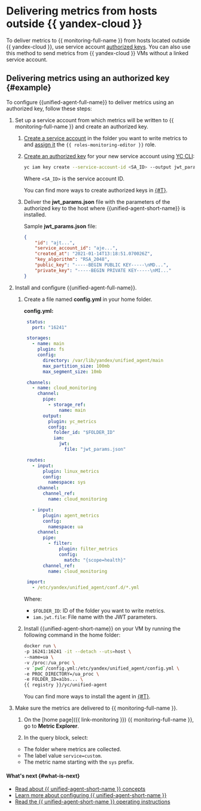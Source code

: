 # Delivering metrics from hosts outside {{ yandex-cloud }}

To deliver metrics to {{ monitoring-full-name }} from hosts located outside {{ yandex-cloud }}, use service account [authorized keys](../../../iam/concepts/authorization/key.md). You can also use this method to send metrics from {{ yandex-cloud }} VMs without a linked service account.

## Delivering metrics using an authorized key {#example}

To configure {{unified-agent-full-name}} to deliver metrics using an authorized key, follow these steps:

1. Set up a service account from which metrics will be written to {{ monitoring-full-name }} and create an authorized key.

   1. [Create a service account](../../../iam/operations/sa/create.md) in the folder you want to write metrics to and [assign it](../../../iam/operations/sa/assign-role-for-sa.md) the `{{ roles-monitoring-editor }}` role.

   1. [Create an authorized key](../../../iam/operations/authorized-key/create.md) for your new service account using [YC CLI](../../../cli/quickstart.md):

      ```bash
      yc iam key create --service-account-id <SA_ID> --output jwt_params.json
      ```

      Where `<SA_ID>` is the service account ID.

      You can find more ways to create authorized keys in [{#T}](../../../iam/operations/authorized-key/create.md).

   1. Deliver the **jwt_params.json** file with the parameters of the authorized key to the host where {{unified-agent-short-name}} is installed.

      Sample **jwt_params.json** file:
      ```json
      {
          "id": "ajt...",
          "service_account_id": "aje...",
          "created_at": "2021-01-14T13:18:51.070026Z",
          "key_algorithm": "RSA_2048",
          "public_key": "-----BEGIN PUBLIC KEY-----\nMD...",
          "private_key": "-----BEGIN PRIVATE KEY-----\nMI..."
      }
      ```

1. Install and configure {{unified-agent-full-name}}.

   1. Create a file named **config.yml** in your home folder.

      **config.yml:**
      ```yaml
       status:
         port: "16241"

       storages:
         - name: main
           plugin: fs
           config:
             directory: /var/lib/yandex/unified_agent/main
             max_partition_size: 100mb
             max_segment_size: 10mb

       channels:
         - name: cloud_monitoring
           channel:
             pipe:
               - storage_ref:
                   name: main
             output:
               plugin: yc_metrics
               config:
                 folder_id: "$FOLDER_ID"
                 iam:
                   jwt:
                     file: "jwt_params.json"

       routes:
         - input:
             plugin: linux_metrics
             config:
               namespace: sys
           channel:
             channel_ref:
               name: cloud_monitoring

         - input:
             plugin: agent_metrics
             config:
               namespace: ua
           channel:
             pipe:
               - filter:
                   plugin: filter_metrics
                   config:
                     match: "{scope=health}"
             channel_ref:
               name: cloud_monitoring

       import:
         - /etc/yandex/unified_agent/conf.d/*.yml
      ```

      Where:

      * `$FOLDER_ID`: ID of the folder you want to write metrics.
      * `iam.jwt.file`: File name with the JWT parameters.

   1. Install {{unified-agent-short-name}} on your VM by running the following command in the home folder:

      ```bash
      docker run \
      -p 16241:16241 -it --detach --uts=host \
      --name=ua \
      -v /proc:/ua_proc \
      -v `pwd`/config.yml:/etc/yandex/unified_agent/config.yml \
      -e PROC_DIRECTORY=/ua_proc \
      -e FOLDER_ID=a1bs... \
      {{ registry }}/yc/unified-agent
      ```

      You can find more ways to install the agent in [{#T}](../../concepts/data-collection/unified-agent/installation.md).

1. Make sure the metrics are delivered to {{ monitoring-full-name }}.

   1. On the [home page]({{ link-monitoring }}) {{ monitoring-full-name }}, go to **Metric Explorer**.

   1. In the query block, select:
   - The folder where metrics are collected.
   - The label value `service=custom`.
   - The metric name starting with the `sys` prefix.

#### What's next {#what-is-next}

- [Read about {{ unified-agent-short-name }} concepts](../../concepts/data-collection/unified-agent/index.md)
- [Learn more about configuring {{ unified-agent-short-name }}](../../concepts/data-collection/unified-agent/configuration.md)
- [Read the {{ unified-agent-short-name }} operating instructions](../../concepts/data-collection/unified-agent/best-practices.md)
